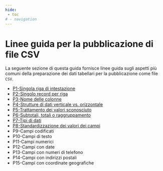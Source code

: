 ```yaml
---
hide:
 - toc
# - navigation
---
```


# Linee guida per la pubblicazione di file CSV

La seguente sezione di questa guida fornisce linee guida sugli aspetti più comuni della preparazione dei dati tabellari per la pubblicazione come file `CSV`.

- [P1-Singola riga di intestazione](P01_unica_riga_intestazione.md)
- [P2-Singolo record per riga](P02_singolo_record_riga.md)
- [P3-Nome delle colonne](P03_denominazione_colonne.md)
- [P4-Strutture di dati verticale vs. orizzontale](P04_strutture_dati_verticale_orizzontale.md)
- [P5-Trattamento dei valori sconosciuto](P05_trattamento_valori_sconosciuti.md)
- [P6-Subtotali, totali o raggruppamento](P06_subtotali_totali_raggruppamenti.md)
- [P7-Tipi di dati](P07_tipi_dati.md)
- [P8-Standardizzazione dei valori dei campi](P08_standardizzazione_valori_campi.md)
- P9-Campi codificati
- P10-Campi di testo
- P11-Campi numerici
- P12-Campi con date
- P13-Campi con numeri di telefono
- P14-Campi con indirizzi postali
- P15-Campi con coordinate geografiche


